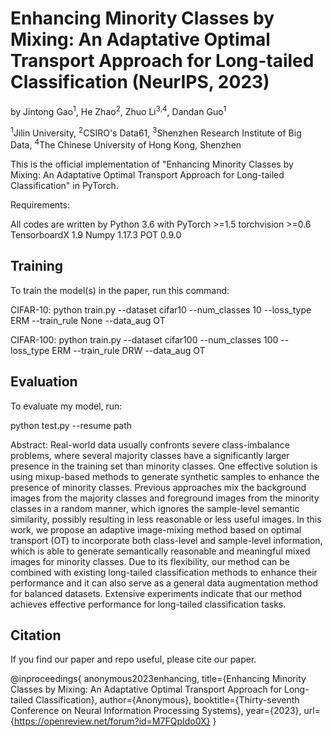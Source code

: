 # Enhancing Minority Classes by Mixing: An Adaptative Optimal Transport Approach for Long-tailed Classification (NeurIPS, 2023)

by Jintong Gao<sup>1</sup>, He Zhao<sup>2</sup>, Zhuo Li<sup>3,4</sup>, Dandan Guo<sup>1</sup>

<sup>1</sup>Jilin University, <sup>2</sup>CSIRO's Data61, <sup>3</sup>Shenzhen Research Institute of Big Data, <sup>4</sup>The Chinese University of Hong Kong, Shenzhen

This is the official implementation of "Enhancing Minority Classes by Mixing: An Adaptative Optimal Transport Approach for Long-tailed Classification" in PyTorch.

Requirements:

All codes are written by Python 3.6 with PyTorch >=1.5  torchvision >=0.6  TensorboardX 1.9  Numpy 1.17.3  POT 0.9.0

## Training

To train the model(s) in the paper, run this command:

CIFAR-10:
python train.py --dataset cifar10 --num_classes 10 --loss_type ERM --train_rule None --data_aug OT

CIFAR-100:
python train.py --dataset cifar100 --num_classes 100 --loss_type ERM --train_rule DRW --data_aug OT

## Evaluation

To evaluate my model, run:

python test.py --resume path 

Abstract: Real-world data usually confronts severe class-imbalance problems, where several majority classes have a significantly larger presence in the training set than minority classes. One effective solution is using mixup-based methods to generate synthetic samples to enhance the presence of minority classes. Previous approaches mix the background images from the majority classes and foreground images from the minority classes in a random manner, which ignores the sample-level semantic similarity, possibly resulting in less reasonable or less useful images. In this work, we propose an adaptive image-mixing method based on optimal transport (OT) to incorporate both class-level and sample-level information, which is able to generate semantically reasonable and meaningful mixed images for minority classes. Due to its flexibility, our method can be combined with existing long-tailed classification methods to enhance their performance and it can also serve as a general data augmentation method for balanced datasets. Extensive experiments indicate that our method achieves effective performance for long-tailed classification tasks.

## Citation

If you find our paper and repo useful, please cite our paper.

@inproceedings{
anonymous2023enhancing,
title={Enhancing Minority Classes by Mixing: An Adaptative Optimal Transport Approach for Long-tailed Classification},
author={Anonymous},
booktitle={Thirty-seventh Conference on Neural Information Processing Systems},
year={2023},
url={https://openreview.net/forum?id=M7FQpIdo0X}
}
